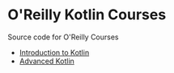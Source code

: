 # O'Reilly Kotlin Courses

Source code for O'Reilly Courses

* [Introduction to Kotlin](http://shop.oreilly.com/product/0636920052982.do#tab_02_2)
* [Advanced Kotlin](http://shop.oreilly.com/product/0636920052999.do)


